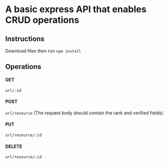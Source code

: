 ﻿# A basic express API that enables CRUD operations

## Instructions

Download files then run 
`npm install`

## Operations
#### GET
`url/:id`

#### POST
`url/resource`
(The request body should contain the rank and verified fields)

#### PUT
`url/resource/:id`

#### DELETE
`url/resource/:id`



























